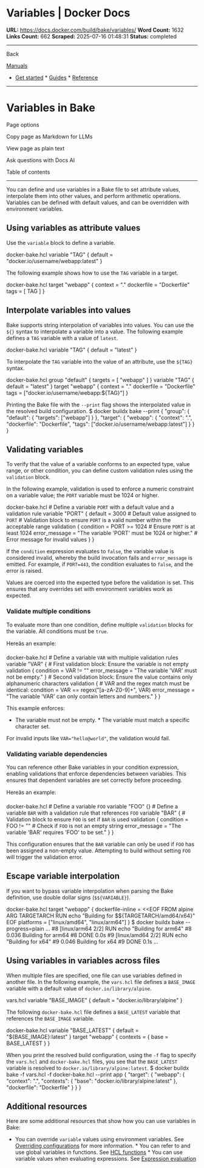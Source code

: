 # Variables | Docker Docs

**URL:** https://docs.docker.com/build/bake/variables/
**Word Count:** 1632
**Links Count:** 662
**Scraped:** 2025-07-16 01:48:31
**Status:** completed

---

Back

[Manuals](https://docs.docker.com/manuals/)

  * [Get started](https://docs.docker.com/get-started/)   * [Guides](https://docs.docker.com/guides/)   * [Reference](https://docs.docker.com/reference/)

* * *

# Variables in Bake

Page options

Copy page as Markdown for LLMs

View page as plain text

Ask questions with Docs AI

Table of contents

* * *

You can define and use variables in a Bake file to set attribute values, interpolate them into other values, and perform arithmetic operations. Variables can be defined with default values, and can be overridden with environment variables.

## Using variables as attribute values

Use the `variable` block to define a variable.

docker-bake.hcl               variable "TAG" {       default = "docker.io/username/webapp:latest"     }

The following example shows how to use the `TAG` variable in a target.

docker-bake.hcl               target "webapp" {       context = "."       dockerfile = "Dockerfile"       tags = [ TAG ]     }

## Interpolate variables into values

Bake supports string interpolation of variables into values. You can use the `${}` syntax to interpolate a variable into a value. The following example defines a `TAG` variable with a value of `latest`.

docker-bake.hcl               variable "TAG" {       default = "latest"     }

To interpolate the `TAG` variable into the value of an attribute, use the `${TAG}` syntax.

docker-bake.hcl               group "default" {       targets = [ "webapp" ]     }          variable "TAG" {       default = "latest"     }          target "webapp" {       context = "."       dockerfile = "Dockerfile"       tags = ["docker.io/username/webapp:${TAG}"]     }

Printing the Bake file with the `--print` flag shows the interpolated value in the resolved build configuration.               $ docker buildx bake --print                    {       "group": {         "default": {           "targets": ["webapp"]         }       },       "target": {         "webapp": {           "context": ".",           "dockerfile": "Dockerfile",           "tags": ["docker.io/username/webapp:latest"]         }       }     }

## Validating variables

To verify that the value of a variable conforms to an expected type, value range, or other condition, you can define custom validation rules using the `validation` block.

In the following example, validation is used to enforce a numeric constraint on a variable value; the `PORT` variable must be 1024 or higher.

docker-bake.hcl               # Define a variable `PORT` with a default value and a validation rule     variable "PORT" {       default = 3000  # Default value assigned to `PORT`            # Validation block to ensure `PORT` is a valid number within the acceptable range       validation {         condition = PORT >= 1024  # Ensure `PORT` is at least 1024         error_message = "The variable 'PORT' must be 1024 or higher."  # Error message for invalid values       }     }

If the `condition` expression evaluates to `false`, the variable value is considered invalid, whereby the build invocation fails and `error_message` is emitted. For example, if `PORT=443`, the condition evaluates to `false`, and the error is raised.

Values are coerced into the expected type before the validation is set. This ensures that any overrides set with environment variables work as expected.

### Validate multiple conditions

To evaluate more than one condition, define multiple `validation` blocks for the variable. All conditions must be `true`.

Hereâs an example:

docker-bake.hcl               # Define a variable `VAR` with multiple validation rules     variable "VAR" {       # First validation block: Ensure the variable is not empty       validation {         condition = VAR != ""         error_message = "The variable 'VAR' must not be empty."       }            # Second validation block: Ensure the value contains only alphanumeric characters       validation {         # VAR and the regex match must be identical:         condition = VAR == regex("[a-zA-Z0-9]+", VAR)         error_message = "The variable 'VAR' can only contain letters and numbers."       }     }

This example enforces:

  * The variable must not be empty.   * The variable must match a specific character set.

For invalid inputs like `VAR="hello@world"`, the validation would fail.

### Validating variable dependencies

You can reference other Bake variables in your condition expression, enabling validations that enforce dependencies between variables. This ensures that dependent variables are set correctly before proceeding.

Hereâs an example:

docker-bake.hcl               # Define a variable `FOO`     variable "FOO" {}          # Define a variable `BAR` with a validation rule that references `FOO`     variable "BAR" {       # Validation block to ensure `FOO` is set if `BAR` is used       validation {         condition = FOO != ""  # Check if `FOO` is not an empty string         error_message = "The variable 'BAR' requires 'FOO' to be set."       }     }

This configuration ensures that the `BAR` variable can only be used if `FOO` has been assigned a non-empty value. Attempting to build without setting `FOO` will trigger the validation error.

## Escape variable interpolation

If you want to bypass variable interpolation when parsing the Bake definition, use double dollar signs \(`$${VARIABLE}`\).

docker-bake.hcl               target "webapp" {       dockerfile-inline = <<EOF       FROM alpine       ARG TARGETARCH       RUN echo "Building for $${TARGETARCH/amd64/x64}"       EOF       platforms = ["linux/amd64", "linux/arm64"]     }               $ docker buildx bake --progress=plain     ...     #8 [linux/arm64 2/2] RUN echo "Building for arm64"     #8 0.036 Building for arm64     #8 DONE 0.0s          #9 [linux/amd64 2/2] RUN echo "Building for x64"     #9 0.046 Building for x64     #9 DONE 0.1s     ...     

## Using variables in variables across files

When multiple files are specified, one file can use variables defined in another file. In the following example, the `vars.hcl` file defines a `BASE_IMAGE` variable with a default value of `docker.io/library/alpine`.

vars.hcl               variable "BASE_IMAGE" {       default = "docker.io/library/alpine"     }

The following `docker-bake.hcl` file defines a `BASE_LATEST` variable that references the `BASE_IMAGE` variable.

docker-bake.hcl               variable "BASE_LATEST" {       default = "${BASE_IMAGE}:latest"     }          target "webapp" {       contexts = {         base = BASE_LATEST       }     }

When you print the resolved build configuration, using the `-f` flag to specify the `vars.hcl` and `docker-bake.hcl` files, you see that the `BASE_LATEST` variable is resolved to `docker.io/library/alpine:latest`.               $ docker buildx bake -f vars.hcl -f docker-bake.hcl --print app                    {       "target": {         "webapp": {           "context": ".",           "contexts": {             "base": "docker.io/library/alpine:latest"           },           "dockerfile": "Dockerfile"         }       }     }

## Additional resources

Here are some additional resources that show how you can use variables in Bake:

  * You can override `variable` values using environment variables. See [Overriding configurations](https://docs.docker.com/build/bake/overrides/#environment-variables) for more information.   * You can refer to and use global variables in functions. See [HCL functions](https://docs.docker.com/build/bake/funcs/#variables-in-functions)   * You can use variable values when evaluating expressions. See [Expression evaluation](https://docs.docker.com/build/bake/expressions/#expressions-with-variables)